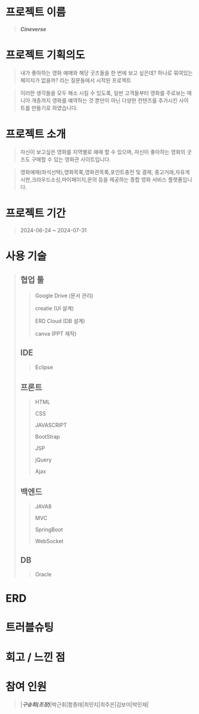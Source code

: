 
# 프로젝트 이름
> ***Cineverse***
> 
# 프로젝트 기획의도
> 내가 좋아하는 영화 예매와 해당 굿즈들을 한 번에 보고 싶은데?
> 하나로 묶여있는 페이지가 없을까? 라는 질문들에서 시작된 프로젝트

> 이러한 생각들을 모두 해소 시킬 수 있도록,  일반 고객들부터 영화를 주로보는 매니아 개층까지 영화를 예약하는 것 뿐만이 아닌 다양한 컨텐츠를 추가시킨 사이트를 만들기로 하였습니다.
# 프로젝트 소개
> 자신이 보고싶은 영화를 지역별로 예매 할 수 있으며, 자신이 좋아하는 영화의 굿즈도 구매할 수 있는 영화관 사이트입니다.

> 영화예매(좌석선택),영화목록,영화관목록,포인트충전 및 결제, 중고거래,자유게시판,크라우드소싱,마이페이지,문의 등을 제공하는 종합 영화 서비스 플랫폼입니다. 
# 프로젝트 기간
> 2024-06-24 ~ 2024-07-31
>



# 사용 기술
> ## 협업 툴
 >> Google Drive (문서 관리)
> > 
 >> creatie (UI 설계)
> > 
 >> ERD Cloud (DB 설계)
> >
> > canva (PPT 제작)
>## IDE
 >> Eclipse
> > 
>## 프론트
 >> HTML
> > 
 >> CSS
> > 
 >> JAVASCRIPT
> >
 >> BootStrap
> >
 >> JSP
> >
 >> jQuery
> >
 >> Ajax
> > 
>## 백엔드
 >> JAVA8
> >
 >> MVC
> >
 >> SpringBoot
> >
 >> WebSocket
> > 
>## DB
 >> Oracle
> >

# ERD
>
> <div>
>    
> </div>

# 트러블슈팅


# 회고 / 느낀 점




# 참여 인원
> |***구승회(조장)***|박근휘|함종태|최민지|최주은|김보미|박민재|
